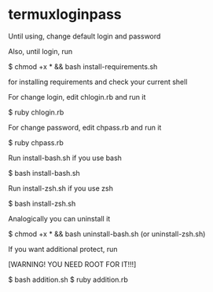 # termuxloginpass

Until using, change default login and password

Also, until login, run

$ chmod +x * && bash install-requirements.sh

for installing requirements and check your current shell

For change login, edit chlogin.rb and run it

$ ruby chlogin.rb

For change password, edit chpass.rb and run it

$ ruby chpass.rb

Run install-bash.sh if you use bash

$ bash install-bash.sh

Run install-zsh.sh if you use zsh

$ bash install-zsh.sh

Analogically you can uninstall it

$ chmod +x * && bash uninstall-bash.sh (or uninstall-zsh.sh)

If you want additional protect, run

[WARNING! YOU NEED ROOT FOR IT!!!]

$ bash addition.sh
$ ruby addition.rb
